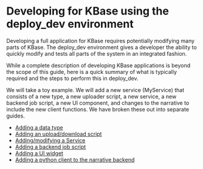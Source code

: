 # Developing for KBase using the deploy_dev environment

Developing a full application for KBase requires potentially modifying many parts
of KBase.  The deploy_dev environment gives a developer the ability to quickly modify
and tests all parts of the system in an integrated fashion.

While a complete description of developing KBase applications is beyond the scope of this
guide, here is a quick summary of what is typically required and the steps to perform this
in deploy_dev.

We will take a toy example.  We will add a new service (MyService) that consists of a new
type, a new uploader script, a new service, a new backend job script, a new UI component, 
and changes to the narrative to include the new client functions.  We have broken these out into separate guides.

- [Adding a data type](README-datatype.md)
- [Adding an upload/download script](README-upload-download.md)
- [Adding/modifying a Service](README-service.md)
- [Adding a backend job script](README-job-script.md)
- [Adding a UI widget](README-UI.md)
- [Adding a python client to the narrative backend](README-narrative.md)
